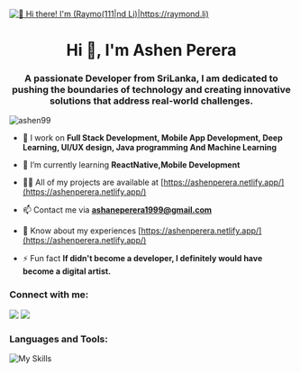 <!--
**ashen99/ashen99** is a ✨ _special_ ✨ repository because its `README.md` (this file) appears on your GitHub profile.

Here are some ideas to get you started:

- 🔭 I’m currently working on ...
- 🌱 I’m currently learning ...
- 👯 I’m looking to collaborate on ...
- 🤔 I’m looking for help with ...
- 💬 Ask me about ...
- 📫 How to reach me: ...
- 😄 Pronouns: ...
- ⚡ Fun fact: ...
-->
<!-- <br><img align="left" width="200" height="200" src="my-octocat.png">

<img src= "https://github-readme-stats.vercel.app/api?username=ashen99&&show_icons=true&title_color=ffffff&icon_color=bb2acf&text_color=daf7dc&bg_color=151515"> -->
[<img src="https://raw.githubusercontent.com/Raymo111/Raymo111/master/intro.gif" alt="👋 Hi there! I'm (Raymo(111|nd Li)|https://raymond.li)" title="👋 Hi there! I'm (Raymo(111|nd Li)|https://raymond.li)"/>](https://raymond.li/)
<h1 align="center">Hi 👋, I'm Ashen Perera</h1>
<h3 align="center">A passionate Developer from SriLanka, I am dedicated to pushing the boundaries of technology and creating innovative solutions that address real-world challenges.</h3>

<p align="left"> <img src="https://komarev.com/ghpvc/?username=ashen99&label=Profile%20views&color=0e75b6&style=flat" alt="ashen99" /> </p>

<!-- <p align="left"> <a href="https://github.com/ryo-ma/github-profile-trophy"><img src="https://github-profile-trophy.vercel.app/?username=ashen99" alt="ashen99" /></a> </p> -->

- 🔭 I work on **Full Stack Development, Mobile App Development, Deep Learning, UI/UX design, Java programming And Machine Learning** 

- 🌱 I’m currently learning **ReactNative,Mobile Development**

- 👨‍💻 All of my projects are available at [https://ashenperera.netlify.app/](https://ashenperera.netlify.app/)

- 📫 Contact me via **ashaneperera1999@gmail.com**

- 📄 Know about my experiences [https://ashenperera.netlify.app/](https://ashenperera.netlify.app/)

- ⚡ Fun fact **If didn't become a developer, I definitely would have become a digital artist.**

<h3 align="left">Connect with me:</h3>
<p align="left">
<a href="https://www.linkedin.com/in/ashen-perera-834747195/" target="blank"><img src="https://img.shields.io/badge/linkedin-%230077B5.svg?&style=for-the-badge&logo=linkedin&logoColor=white" /></a>
<a href="https://www.facebook.com/ashane.perera.1/" target="blank"><img src="https://img.shields.io/badge/Facebook-1877F2?style=for-the-badge&logo=facebook&logoColor=white" /></a>
</p>

<h3 align="left">Languages and Tools:</h3>

![My Skills](https://skillicons.dev/icons?i=java,js,py,react,androidstudio,angular,aws,bootstrap,css,eclipse,figma,firebase,flask,git,gcp,gradle,html,materialui,mongodb,mysql,nodejs,spring,sqlite,tensorflow,vscode,xd,express)


